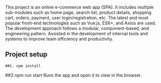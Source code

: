 This project is an online e-commerce web app (SPA).
It includes multiple sub-modules such as home page, search list, product details, shopping cart, orders, payment, user login/registration, etc.
The latest and most popular front-end technologies such as Vue.js, ES6+, and Axios are used.
The development approach follows a modular, component-based, and engineering pattern. Assisted in the development of internal tools and systems to improve team efficiency and productivity.


## Project setup
```
##1. npm install
```

##2.npm run start
Runs the app and open it to view in the browser.



